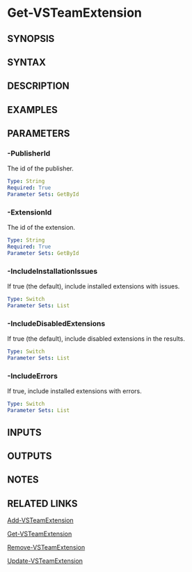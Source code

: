 <!-- #include "./common/header.md" -->

# Get-VSTeamExtension

## SYNOPSIS

<!-- #include "./synopsis/Get-VSTeamExtension.md" -->

## SYNTAX

## DESCRIPTION

<!-- #include "./synopsis/Get-VSTeamExtension.md" -->

## EXAMPLES

## PARAMETERS

### -PublisherId

The id of the publisher.

```yaml
Type: String
Required: True
Parameter Sets: GetById
```

### -ExtensionId

The id of the extension.

```yaml
Type: String
Required: True
Parameter Sets: GetById
```

### -IncludeInstallationIssues

If true (the default), include installed extensions with issues.

```yaml
Type: Switch
Parameter Sets: List
```

### -IncludeDisabledExtensions

If true (the default), include disabled extensions in the results.

```yaml
Type: Switch
Parameter Sets: List
```

### -IncludeErrors

If true, include installed extensions with errors.

```yaml
Type: Switch
Parameter Sets: List
```

## INPUTS

## OUTPUTS

## NOTES

## RELATED LINKS

[Add-VSTeamExtension](Add-VSTeamExtension.md)

[Get-VSTeamExtension](Get-VSTeamExtension.md)

[Remove-VSTeamExtension](Remove-VSTeamExtension.md)

[Update-VSTeamExtension](Update-VSTeamExtension.md)
